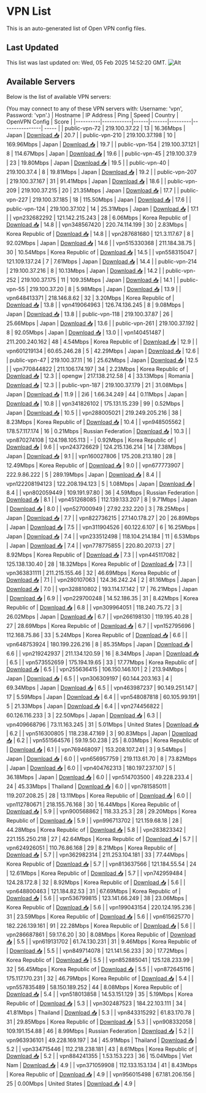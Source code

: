 # VPN List

This is an auto-generated list of Open VPN config files.

## Last Updated

This list was last updated on: Wed, 05 Feb 2025 14:52:20 GMT.
![Alt](https://repobeats.axiom.co/api/embed/186b98318ef1479477931607c1ad7d823f12451f.svg "Repobeats analytics image")

## Available Servers

Below is the list of available VPN servers:

(You may connect to any of these VPN servers with: Username: 'vpn', Password: 'vpn'.)
| Hostname | IP Address | Ping | Speed | Country | OpenVPN Config | Score |
|----------|------------|------|-------|---------|----------------| ----- |
| public-vpn-72 | 219.100.37.22 | 13 | 16.36Mbps | Japan | [Download 📥](./configs/server_0_JP.ovpn) | 20.7 |
| public-vpn-210 | 219.100.37.198 | 10 | 169.96Mbps | Japan | [Download 📥](./configs/server_1_JP.ovpn) | 19.7 |
| public-vpn-154 | 219.100.37.121 | 8 | 114.67Mbps | Japan | [Download 📥](./configs/server_2_JP.ovpn) | 19.6 |
| public-vpn-45 | 219.100.37.9 | 23 | 19.80Mbps | Japan | [Download 📥](./configs/server_3_JP.ovpn) | 19.5 |
| public-vpn-40 | 219.100.37.4 | 8 | 19.81Mbps | Japan | [Download 📥](./configs/server_4_JP.ovpn) | 19.2 |
| public-vpn-207 | 219.100.37.167 | 31 | 91.41Mbps | Japan | [Download 📥](./configs/server_5_JP.ovpn) | 18.6 |
| public-vpn-209 | 219.100.37.215 | 20 | 21.35Mbps | Japan | [Download 📥](./configs/server_6_JP.ovpn) | 17.7 |
| public-vpn-227 | 219.100.37.185 | 18 | 115.50Mbps | Japan | [Download 📥](./configs/server_7_JP.ovpn) | 17.6 |
| public-vpn-124 | 219.100.37.102 | 14 | 25.31Mbps | Japan | [Download 📥](./configs/server_8_JP.ovpn) | 17.1 |
| vpn232682292 | 121.142.215.243 | 28 | 6.06Mbps | Korea Republic of | [Download 📥](./configs/server_9_KR.ovpn) | 14.8 |
| vpn348567420 | 220.74.114.199 | 30 | 2.83Mbps | Korea Republic of | [Download 📥](./configs/server_10_KR.ovpn) | 14.8 |
| vpn287681680 | 121.3.117.67 | 8 | 92.02Mbps | Japan | [Download 📥](./configs/server_11_JP.ovpn) | 14.6 |
| vpn515330368 | 211.184.38.75 | 30 | 10.54Mbps | Korea Republic of | [Download 📥](./configs/server_12_KR.ovpn) | 14.5 |
| vpn558315047 | 121.109.137.24 | 7 | 7.61Mbps | Japan | [Download 📥](./configs/server_13_JP.ovpn) | 14.4 |
| public-vpn-214 | 219.100.37.216 | 8 | 10.13Mbps | Japan | [Download 📥](./configs/server_14_JP.ovpn) | 14.2 |
| public-vpn-252 | 219.100.37.175 | 11 | 109.35Mbps | Japan | [Download 📥](./configs/server_15_JP.ovpn) | 14.1 |
| public-vpn-55 | 219.100.37.20 | 8 | 5.98Mbps | Japan | [Download 📥](./configs/server_16_JP.ovpn) | 13.9 |
| vpn648413371 | 218.146.8.62 | 32 | 3.20Mbps | Korea Republic of | [Download 📥](./configs/server_17_KR.ovpn) | 13.8 |
| vpn419064963 | 126.74.136.245 | 8 | 9.08Mbps | Japan | [Download 📥](./configs/server_18_JP.ovpn) | 13.8 |
| public-vpn-118 | 219.100.37.87 | 26 | 25.66Mbps | Japan | [Download 📥](./configs/server_19_JP.ovpn) | 13.6 |
| public-vpn-261 | 219.100.37.192 | 8 | 92.05Mbps | Japan | [Download 📥](./configs/server_20_JP.ovpn) | 13.0 |
| vpn140451487 | 211.200.240.162 | 48 | 4.54Mbps | Korea Republic of | [Download 📥](./configs/server_21_KR.ovpn) | 12.9 |
| vpn601219134 | 60.65.246.28 | 5 | 42.29Mbps | Japan | [Download 📥](./configs/server_22_JP.ovpn) | 12.6 |
| public-vpn-47 | 219.100.37.11 | 16 | 25.62Mbps | Japan | [Download 📥](./configs/server_23_JP.ovpn) | 12.5 |
| vpn770844822 | 211.106.174.197 | 34 | 2.23Mbps | Korea Republic of | [Download 📥](./configs/server_24_KR.ovpn) | 12.3 |
| opengw | 217.138.212.58 | 4 | 33.13Mbps | Romania | [Download 📥](./configs/server_25_RO.ovpn) | 12.3 |
| public-vpn-187 | 219.100.37.179 | 21 | 31.08Mbps | Japan | [Download 📥](./configs/server_26_JP.ovpn) | 11.9 |
| 2i6 | 1.66.34.249 | 44 | 0.11Mbps | Japan | [Download 📥](./configs/server_27_JP.ovpn) | 10.8 |
| vpn341826102 | 175.131.15.239 | 99 | 0.52Mbps | Japan | [Download 📥](./configs/server_28_JP.ovpn) | 10.5 |
| vpn288005021 | 219.249.205.216 | 38 | 8.23Mbps | Korea Republic of | [Download 📥](./configs/server_29_KR.ovpn) | 10.4 |
| vpn948505562 | 178.57.117.174 | 16 | 0.21Mbps | Russian Federation | [Download 📥](./configs/server_30_RU.ovpn) | 10.3 |
| vpn870274108 | 124.198.105.113 | - | 0.92Mbps | Korea Republic of | [Download 📥](./configs/server_31_KR.ovpn) | 9.6 |
| vpn243726629 | 124.215.136.214 | 14 | 7.38Mbps | Japan | [Download 📥](./configs/server_32_JP.ovpn) | 9.1 |
| vpn160027806 | 175.208.213.180 | 28 | 12.49Mbps | Korea Republic of | [Download 📥](./configs/server_33_KR.ovpn) | 9.0 |
| vpn677773907 | 222.9.86.222 | 5 | 289.19Mbps | Japan | [Download 📥](./configs/server_34_JP.ovpn) | 8.4 |
| vpn122208194123 | 122.208.194.123 | 5 | 1.08Mbps | Japan | [Download 📥](./configs/server_35_JP.ovpn) | 8.4 |
| vpn802059449 | 109.191.97.80 | 36 | 4.59Mbps | Russian Federation | [Download 📥](./configs/server_36_RU.ovpn) | 8.1 |
| vpn451268085 | 112.139.133.207 | 8 | 9.71Mbps | Japan | [Download 📥](./configs/server_37_JP.ovpn) | 8.0 |
| vpn527000949 | 27.92.232.220 | 3 | 78.25Mbps | Japan | [Download 📥](./configs/server_38_JP.ovpn) | 7.7 |
| vpn822736215 | 27.140.178.27 | 20 | 26.89Mbps | Japan | [Download 📥](./configs/server_39_JP.ovpn) | 7.5 |
| vpn311904526 | 60.122.6.107 | 6 | 16.25Mbps | Japan | [Download 📥](./configs/server_40_JP.ovpn) | 7.4 |
| vpn233512498 | 118.104.214.184 | 11 | 6.53Mbps | Japan | [Download 📥](./configs/server_41_JP.ovpn) | 7.4 |
| vpn778775855 | 220.80.207.13 | 27 | 8.92Mbps | Korea Republic of | [Download 📥](./configs/server_42_KR.ovpn) | 7.3 |
| vpn445117082 | 125.138.130.40 | 28 | 18.32Mbps | Korea Republic of | [Download 📥](./configs/server_43_KR.ovpn) | 7.3 |
| vpn363831111 | 211.215.155.46 | 32 | 46.69Mbps | Korea Republic of | [Download 📥](./configs/server_44_KR.ovpn) | 7.1 |
| vpn280107063 | 124.36.242.24 | 2 | 81.16Mbps | Japan | [Download 📥](./configs/server_45_JP.ovpn) | 7.0 |
| vpn328810802 | 193.114.17.142 | 17 | 76.21Mbps | Japan | [Download 📥](./configs/server_46_JP.ovpn) | 6.9 |
| vpn229700248 | 14.52.186.35 | 31 | 8.42Mbps | Korea Republic of | [Download 📥](./configs/server_47_KR.ovpn) | 6.8 |
| vpn309964051 | 118.240.75.72 | 3 | 26.02Mbps | Japan | [Download 📥](./configs/server_48_JP.ovpn) | 6.7 |
| vpn266198130 | 119.195.40.28 | 27 | 28.69Mbps | Korea Republic of | [Download 📥](./configs/server_49_KR.ovpn) | 6.7 |
| vpn152795696 | 112.168.75.86 | 33 | 5.24Mbps | Korea Republic of | [Download 📥](./configs/server_50_KR.ovpn) | 6.6 |
| vpn648753924 | 180.199.226.216 | 8 | 85.35Mbps | Japan | [Download 📥](./configs/server_51_JP.ovpn) | 6.6 |
| vpn219242937 | 211.134.120.59 | 16 | 8.34Mbps | Japan | [Download 📥](./configs/server_52_JP.ovpn) | 6.5 |
| vpn573552659 | 175.194.19.65 | 33 | 17.77Mbps | Korea Republic of | [Download 📥](./configs/server_53_KR.ovpn) | 6.5 |
| vpn255636415 | 106.150.146.101 | 2 | 213.94Mbps | Japan | [Download 📥](./configs/server_54_JP.ovpn) | 6.5 |
| vpn306309197 | 60.144.203.163 | 4 | 69.34Mbps | Japan | [Download 📥](./configs/server_55_JP.ovpn) | 6.5 |
| vpn463987237 | 90.149.251.147 | 17 | 5.59Mbps | Japan | [Download 📥](./configs/server_56_JP.ovpn) | 6.4 |
| vpn548087818 | 60.105.99.191 | 5 | 21.33Mbps | Japan | [Download 📥](./configs/server_57_JP.ovpn) | 6.4 |
| vpn274456822 | 60.126.116.233 | 3 | 22.50Mbps | Japan | [Download 📥](./configs/server_58_JP.ovpn) | 6.3 |
| vpn409668796 | 73.11.163.245 | 31 | 5.01Mbps | United States | [Download 📥](./configs/server_59_US.ovpn) | 6.2 |
| vpn516300805 | 118.238.47.169 | 3 | 90.83Mbps | Japan | [Download 📥](./configs/server_60_JP.ovpn) | 6.2 |
| vpn551564576 | 59.19.50.238 | 25 | 8.03Mbps | Korea Republic of | [Download 📥](./configs/server_61_KR.ovpn) | 6.1 |
| vpn769468097 | 153.208.107.241 | 3 | 9.54Mbps | Japan | [Download 📥](./configs/server_62_JP.ovpn) | 6.0 |
| vpn656957759 | 219.113.61.70 | 8 | 73.82Mbps | Japan | [Download 📥](./configs/server_63_JP.ovpn) | 6.0 |
| vpn404762313 | 180.197.237.107 | 5 | 36.18Mbps | Japan | [Download 📥](./configs/server_64_JP.ovpn) | 6.0 |
| vpn514703500 | 49.228.233.4 | 24 | 45.33Mbps | Thailand | [Download 📥](./configs/server_65_TH.ovpn) | 6.0 |
| vpn781585011 | 119.207.208.25 | 28 | 13.11Mbps | Korea Republic of | [Download 📥](./configs/server_66_KR.ovpn) | 6.0 |
| vpn112780671 | 218.155.76.168 | 30 | 16.44Mbps | Korea Republic of | [Download 📥](./configs/server_67_KR.ovpn) | 5.9 |
| vpn900568862 | 118.33.25.3 | 28 | 29.20Mbps | Korea Republic of | [Download 📥](./configs/server_68_KR.ovpn) | 5.9 |
| vpn996713702 | 121.159.68.18 | 28 | 44.28Mbps | Korea Republic of | [Download 📥](./configs/server_69_KR.ovpn) | 5.8 |
| vpn283823342 | 221.155.250.218 | 27 | 42.64Mbps | Korea Republic of | [Download 📥](./configs/server_70_KR.ovpn) | 5.7 |
| vpn624926051 | 110.76.86.168 | 29 | 8.21Mbps | Korea Republic of | [Download 📥](./configs/server_71_KR.ovpn) | 5.7 |
| vpn362982314 | 211.253.104.181 | 33 | 77.44Mbps | Korea Republic of | [Download 📥](./configs/server_72_KR.ovpn) | 5.7 |
| vpn813637566 | 121.184.55.54 | 24 | 12.61Mbps | Korea Republic of | [Download 📥](./configs/server_73_KR.ovpn) | 5.7 |
| vpn742959484 | 124.28.172.8 | 32 | 8.92Mbps | Korea Republic of | [Download 📥](./configs/server_74_KR.ovpn) | 5.6 |
| vpn648800463 | 121.184.82.53 | 31 | 67.69Mbps | Korea Republic of | [Download 📥](./configs/server_75_KR.ovpn) | 5.6 |
| vpn536799815 | 123.141.66.249 | 38 | 23.06Mbps | Korea Republic of | [Download 📥](./configs/server_76_KR.ovpn) | 5.6 |
| vpn199043154 | 220.124.195.236 | 31 | 23.59Mbps | Korea Republic of | [Download 📥](./configs/server_77_KR.ovpn) | 5.6 |
| vpn615625770 | 182.226.139.161 | 91 | 22.28Mbps | Korea Republic of | [Download 📥](./configs/server_78_KR.ovpn) | 5.6 |
| vpn286687861 | 59.17.6.20 | 30 | 8.08Mbps | Korea Republic of | [Download 📥](./configs/server_79_KR.ovpn) | 5.5 |
| vpn619131702 | 61.74.130.231 | 31 | 9.46Mbps | Korea Republic of | [Download 📥](./configs/server_80_KR.ovpn) | 5.5 |
| vpn849714078 | 121.141.56.233 | 30 | 17.72Mbps | Korea Republic of | [Download 📥](./configs/server_81_KR.ovpn) | 5.5 |
| vpn852885041 | 125.128.233.99 | 32 | 56.45Mbps | Korea Republic of | [Download 📥](./configs/server_82_KR.ovpn) | 5.5 |
| vpn872645116 | 175.117.170.231 | 32 | 46.79Mbps | Korea Republic of | [Download 📥](./configs/server_83_KR.ovpn) | 5.4 |
| vpn557835489 | 58.150.189.252 | 44 | 8.08Mbps | Korea Republic of | [Download 📥](./configs/server_84_KR.ovpn) | 5.4 |
| vpn518013858 | 14.53.151.129 | 35 | 5.19Mbps | Korea Republic of | [Download 📥](./configs/server_85_KR.ovpn) | 5.3 |
| vpn302487523 | 184.22.103.111 | 34 | 41.81Mbps | Thailand | [Download 📥](./configs/server_86_TH.ovpn) | 5.3 |
| vpn843315292 | 61.83.170.78 | 31 | 29.85Mbps | Korea Republic of | [Download 📥](./configs/server_87_KR.ovpn) | 5.3 |
| vpn908332058 | 109.191.154.88 | 46 | 8.99Mbps | Russian Federation | [Download 📥](./configs/server_88_RU.ovpn) | 5.2 |
| vpn963936101 | 49.228.169.197 | 34 | 45.91Mbps | Thailand | [Download 📥](./configs/server_89_TH.ovpn) | 5.2 |
| vpn334715446 | 112.218.238.181 | 43 | 8.61Mbps | Korea Republic of | [Download 📥](./configs/server_90_KR.ovpn) | 5.2 |
| vpn884241355 | 1.53.153.223 | 36 | 15.04Mbps | Viet Nam | [Download 📥](./configs/server_91_VN.ovpn) | 4.9 |
| vpn371059908 | 112.133.153.134 | 41 | 8.43Mbps | Korea Republic of | [Download 📥](./configs/server_92_KR.ovpn) | 4.9 |
| vpn956015498 | 67.181.206.156 | 25 | 0.00Mbps | United States | [Download 📥](./configs/server_93_US.ovpn) | 4.9 |
